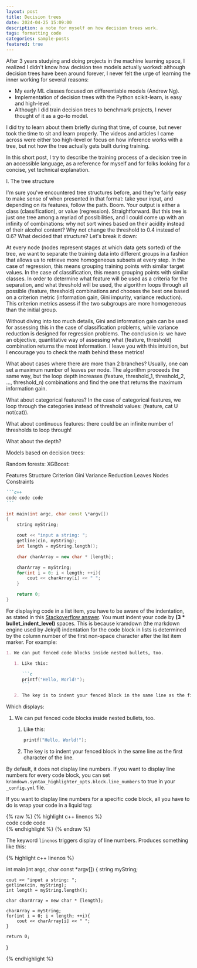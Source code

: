 ```yaml
---
layout: post
title: Decision trees
date: 2024-04-25 15:09:00
description: a note for myself on how decision trees work.
tags: formatting code
categories: sample-posts
featured: true
---
```


After 3 years studying and doing projects in the machine learning space, I realized I didn't know how decision tree models actually worked:
although decision trees have been around forever, I never felt the urge of learning the inner working for several reasons:
- My early ML classes focused on differentiable models (Andrew Ng).
- Implementation of decision trees with the Python scikit-learn, is easy and high-level.
- Although I did train decision trees to benchmark projects, I never thought of it as a go-to model.

I did try to learn about them briefly during that time, of course, but never took the time to sit and learn properly. The videos and articles I came across were either too high-level or focus on how inference works with a tree, but not how the tree actually gets built during training.

In this short post, I try to describe the training process of a decision tree in an accessible language, as a reference for myself and for folks looking for a concise, yet technical explanation.

I. The tree structure

I'm sure you've encountered tree structures before, and they're fairly easy to make sense of when presented in that format: take your input, and depending on its features, follow the path. Boom. Your output is either a class (classification), or value (regression). Straightforward. But this tree is just one tree among a myriad of possibilities, and I could come up with an infinity of combinations: why not sort wines based on their acidity instead of their alcohol content? Why not change the threshold to 0.4 instead of 0.6? What decided that structure? Let's break it down:

At every node (nodes represent stages at which data gets sorted) of the tree, we want to separate the training data into different groups in a fashion that allows us to retrieve more homogeneous subsets at every step. In the case of regression, this means grouping training points with similar target values. In the case of classification, this means grouping points with similar classes. In order to determine what feature will be used as a criteria for the separation, and what threshold will be used, the algorithm loops through all possible (feature, threshold) combinations and chooses the best one based on a criterion metric (information gain, Gini impurity, variance reduction). This criterion metrics assess if the two subgroups are more homogeneous than the initial group.

Without diving into too much details, Gini and information gain can be used for assessing this in the case of classification problems, while variance reduction is designed for regression problems. The conclusion is: we have an objective, quantitative way of assessing what (feature, threshold) combination returns the most information. I leave you with this intuition, but I encourage you to check the math behind these metrics!

What about cases where there are more than 2 branches? Usually, one can set a maximum number of leaves per node. The algorithm proceeds the same way, but the loop depth increases (feature, threshold_1, threshold_2, ..., threshold_n) combinations and find the one that returns the maximum information gain. 

What about categorical features? In the case of categorical features, we loop through the categories instead of threshold values: (feature, cat U not(cat)). 

What about continuous features: there could be an infinite number of thresholds to loop through!

What about the depth?

Models based on decision trees:

Random forests:
XGBoost:

Features
Structure
Criterion
Gini
Variance Reduction
Leaves
Nodes
Constraints


````markdown
```c++
code code code
```
````

```c++
int main(int argc, char const \*argv[])
{
    string myString;

    cout << "input a string: ";
    getline(cin, myString);
    int length = myString.length();

    char charArray = new char * [length];

    charArray = myString;
    for(int i = 0; i < length; ++i){
        cout << charArray[i] << " ";
    }

    return 0;
}
```

For displaying code in a list item, you have to be aware of the indentation, as stated in this [Stackoverflow answer](https://stackoverflow.com/questions/34987908/embed-a-code-block-in-a-list-item-with-proper-indentation-in-kramdown/38090598#38090598). You must indent your code by **(3 \* bullet_indent_level)** spaces. This is because kramdown (the markdown engine used by Jekyll) indentation for the code block in lists is determined by the column number of the first non-space character after the list item marker. For example:

````markdown
1. We can put fenced code blocks inside nested bullets, too.

   1. Like this:

      ```c
      printf("Hello, World!");
      ```

   2. The key is to indent your fenced block in the same line as the first character of the line.
````

Which displays:

1. We can put fenced code blocks inside nested bullets, too.

   1. Like this:

      ```c
      printf("Hello, World!");
      ```

   2. The key is to indent your fenced block in the same line as the first character of the line.

By default, it does not display line numbers. If you want to display line numbers for every code block, you can set `kramdown.syntax_highlighter_opts.block.line_numbers` to true in your `_config.yml` file.

If you want to display line numbers for a specific code block, all you have to do is wrap your code in a liquid tag:

{% raw %}
{% highlight c++ linenos %} <br/> code code code <br/> {% endhighlight %}
{% endraw %}

The keyword `linenos` triggers display of line numbers.
Produces something like this:

{% highlight c++ linenos %}

int main(int argc, char const \*argv[])
{
string myString;

    cout << "input a string: ";
    getline(cin, myString);
    int length = myString.length();

    char charArray = new char * [length];

    charArray = myString;
    for(int i = 0; i < length; ++i){
        cout << charArray[i] << " ";
    }

    return 0;

}

{% endhighlight %}
